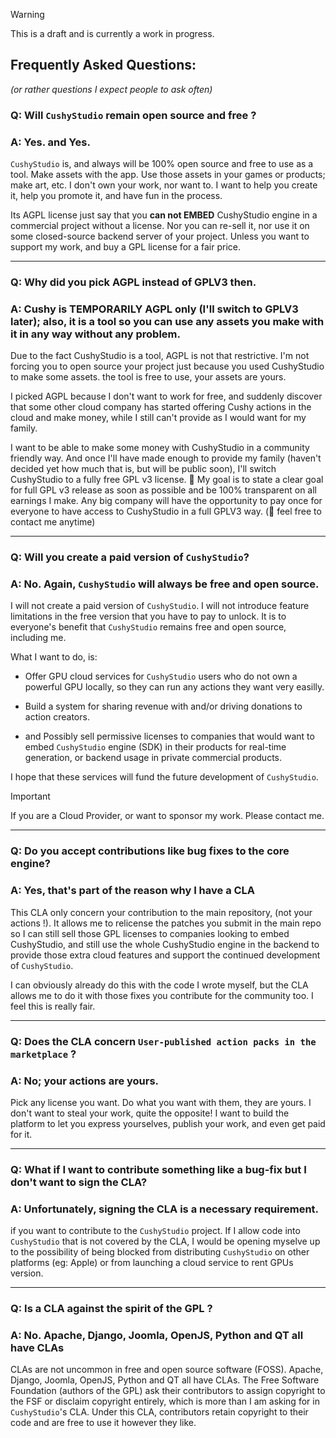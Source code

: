 > [!WARNING]
> This is a draft and is currently a work in progress.

## Frequently Asked Questions:

_(or rather questions I expect people to ask often)_

### Q: Will `CushyStudio` remain open source and free ?

### A: Yes. and Yes.

`CushyStudio` is, and always will be 100% open source and free to use as a tool. Make assets with the app. Use those assets in your games or products; make art, etc. I don't own your work, nor want to. I want to help you create it, help you promote it, and have fun in the process.

Its AGPL license just say that you **can not EMBED** CushyStudio engine in a commercial project without a license. Nor you can re-sell it, nor use it on some closed-source backend server of your project. Unless you want to support my work, and buy a GPL license for a fair price.

---

### Q: Why did you pick AGPL instead of GPLV3 then.

### A: Cushy is TEMPORARILY AGPL only (I'll switch to GPLV3 later); also, it is a tool so you can use any assets you make with it in any way without any problem.

Due to the fact CushyStudio is a tool, AGPL is not that restrictive. I'm not forcing you to open source your project just because you used CushyStudio to make some assets. the tool is free to use, your assets are yours.

I picked AGPL because I don't want to work for free, and suddenly discover that some other cloud company has started offering Cushy actions in the cloud and make money, while I still can't provide as I would want for my family.

I want to be able to make some money with CushyStudio in a community friendly way. And once I'll have made enough to provide my family (haven't decided yet how much that is, but will be public soon), I'll switch CushyStudio to a fully free GPL v3 license. 🚨 My goal is to state a clear goal for full GPL v3 release as soon as possible and be 100% transparent on all earnings I make. Any big company will have the opportunity to pay once for everyone to have access to CushyStudio in a full GPLV3 way. (👋 feel free to contact me anytime)

---

### Q: Will you create a paid version of `CushyStudio`?

### A: No. Again, `CushyStudio` will always be free and open source.

I will not create a paid version of `CushyStudio`. I will not introduce feature limitations in the free version that you have to pay to unlock. It is to everyone's benefit that `CushyStudio` remains free and open source, including me.

What I want to do, is:

-   Offer GPU cloud services for `CushyStudio` users who do not own a powerful GPU locally, so they can run any actions they want very easilly.

-   Build a system for sharing revenue with and/or driving donations to action creators.

-   and Possibly sell permissive licenses to companies that would want to embed `CushyStudio` engine (SDK) in their products for real-time generation, or backend usage in private commercial products.

I hope that these services will fund the future development of `CushyStudio`.

> [!IMPORTANT]
> If you are a Cloud Provider, or want to sponsor my work. Please contact me.

---

### Q: Do you accept contributions like bug fixes to the core engine?

### A: Yes, that's part of the reason why I have a CLA

This CLA only concern your contribution to the main repository, (not your actions !). It allows me to relicense the patches you submit in the main repo so I can still sell those GPL licenses to companies looking to embed CushyStudio, and still use the whole CushyStudio engine in the backend to provide those extra cloud features and support the continued development of `CushyStudio`.

I can obviously already do this with the code I wrote myself, but the CLA allows me to do it with those fixes you contribute for the community too. I feel this is really fair.

---

### Q: Does the CLA concern `User-published action packs in the marketplace` ?

### A: No; your actions are yours.

Pick any license you want. Do what you want with them, they are yours. I don't want to steal your work, quite the opposite! I want to build the platform to let you express yourselves, publish your work, and even get paid for it.

---

### Q: What if I want to contribute something like a bug-fix but I don't want to sign the CLA?

### A: Unfortunately, signing the CLA is a necessary requirement.

if you want to contribute to the `CushyStudio` project. If I allow code into `CushyStudio` that is not covered by the CLA, I would be opening myselve up to the possibility of being blocked from distributing `CushyStudio` on other platforms (eg: Apple) or from launching a cloud service to rent GPUs version.

---

### Q: Is a CLA against the spirit of the GPL ?

### A: No. Apache, Django, Joomla, OpenJS, Python and QT all have CLAs

CLAs are not uncommon in free and open source software (FOSS). Apache, Django, Joomla, OpenJS, Python and QT all have CLAs. The Free Software Foundation (authors of the GPL) ask their contributors to assign copyright to the FSF or disclaim copyright entirely, which is more than I am asking for in `CushyStudio`'s CLA. Under this CLA, contributors retain copyright to their code and are free to use it however they like.
